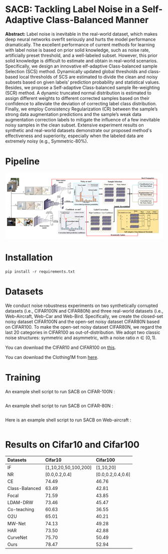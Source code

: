 # SACB: Tackling Label Noise in a Self-Adaptive Class-Balanced Manner
**Abstract:** Label noise is inevitable in the real-world dataset, which makes deep neural networks overfit seriously and hurts the model performance dramatically.
The excellent performance of current methods for learning with label noise is based on prior solid knowledge, such as noise rate, artificially preset threshold, and a well-labeled subset. However, this prior solid knowledge is difficult to estimate and obtain in real-world scenarios. Specifically, we design an innovative elf-adaptive Class-balanced sample Selection (SCS) method. Dynamically updated global thresholds and class-based local thresholds of SCS are estimated to divide the clean and noisy subsets based on given labels’ prediction probability and statistical values. Besides, we propose a Self-adaptive Class-balanced sample Re-weighting (SCR) method. A dynamic truncated normal distribution is estimated to assign different weights to different corrected samples based on their confidence to alleviate the deviation of correcting label class distribution. Finally, we employ Consistency Regularization (CR) between the sample’s strong data augmentation predictions and the sample’s weak data augmentation correction labels to mitigate the influence of a few inevitable noisy samples in the clean subset. Extensive experiment results on synthetic and real-world datasets demonstrate our proposed method's effectiveness and superiority, especially when the labeled data are extremely noisy (e.g., Symmetric-80%).

# Pipeline

![framework](Figure.png)

# Installation
```
pip install -r requirements.txt
```

# Datasets
We conduct noise robustness experiments on two synthetically corrupted datasets (i.e., CIFAR100N and CIFAR80N) and three real-world datasets (i.e., Web-Aircraft, Web-Car and Web-Bird.
Specifically, we create the closed-set noisy dataset CIFAR100N and the open-set noisy dataset CIFAR80N based on CIFAR100.
To make the open-set noisy dataset CIFAR80N, we regard the last 20 categories in CIFAR100 as out-of-distribution. 
We adopt two classic noise structures: symmetric and asymmetric, with a noise ratio $n \in (0,1)$.

You can download the CIFAR10 and CIFAR100 on [this](https://www.cs.toronto.edu/~kriz/cifar.html).

You can download the Clothing1M from [here](https://github.com/NUST-Machine-Intelligence-Laboratory/weblyFG-dataset).

# Training

An example shell script to run SACB on CIFAR-100N :

```CUDA_VISIBLE_DEVICES=0 python main.py --warmup-epoch 20 --epoch 100 --batch-size 128 --lr 0.01 --warmup-lr 0.05  --noise-type symmetric --closeset-ratio 0.2 --lr-decay cosine:20,5e-4,100  --opt sgd --dataset cifar100nc  --momentum_scs 0.9 --momentum_scr 0.9 --alpha 1.0 --aph 0.99 
```
An example shell script to run SACB on CIFAR-80N :

```CUDA_VISIBLE_DEVICES=0 python main.py --warmup-epoch 20 --epoch 150 --batch-size 128 --lr 0.05 --warmup-lr 0.05  --noise-type symmetric --closeset-ratio 0.2 --lr-decay cosine:20,5e-4,140  --opt sgd --dataset cifar80no  --momentum_scs 0.999 --momentum_scr 0.85 --alpha 0.5 --aph 0.99  
```
Here is an example shell script to run SACB on Web-aircraft :

```CUDA_VISIBLE_DEVICES=0 python main_web.py --warmup-epoch 5 --epoch 60 --batch-size 32 --lr 0.00008 --warmup-lr 0.00005  --lr-decay cosine:5,1e-6,55 --weight-decay 5e-4 --seed 2023 --opt adam --dataset web-aircraft --gpu 0 --momentum_scs 0.95 --momentum_scr 0.99 --alpha 1 --aph 0.99
```

# Results on Cifar10 and Cifar100

| Datasets               |  Cifar10               |   Cifar100                | 
|:-----------------------|:-----------------------|:--------------------------|
|  IF                    | [1,10,20,50,100,200]   |    [1,10,20]              |
|  NR                    |  [0.0,0.2,0.4]         |     [0.0,0.2,0.4,0.6]     |
|  CE                    |  74.49                 | 46.76                     |
|  Class-Balanced        |63.49                   |     42.81                 |
|  Focal                 |71.59                   |         43.85             |
|  LDAM-DRW              |  73.46                 |         45.47             |
|Co-teaching             |  60.63                 |         36.55             |
|O2U                     |  65.01                 |         40.21             |
|MW-Net                  |  74.13                 |         49.28             |
|HAR                     | 73.50                  |          42.88            |
|CurveNet                |  75.70                 | 50.49                     |
|Ours                    |78.47                   |     52.94                 |

